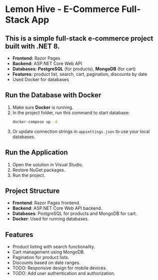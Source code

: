 # Lemon Hive - E-Commerce Full-Stack App

## This is a simple full-stack e-commerce project built with .NET 8.

- **Frontend:** Razor Pages
- **Backend:** ASP.NET Core Web API
- **Databases:** **PostgreSQL** (for products), **MongoDB** (for cart)
- **Features:** product list, search, cart, pagination, discounts by date
- Used Docker for databases

## Run the Database with Docker

1. Make sure **Docker** is running.
2. In the project folder, run this command to start database:
   ```bash
   docker-compose up -d
3. Or update connection strings in `appsettings.json` to use your local databases.

## Run the Application
1. Open the solution in Visual Studio.
2. Restore NuGet packages.
3. Run the project.

## Project Structure
- **Frontend**: Razor Pages frontend.
- **Backend**: ASP.NET Core Web API backend.
- **Databases**: PostgreSQL for products and MongoDB for cart.
- **Docker**: Used for running databases.

## Features
- Product listing with search functionality.
- Cart management using MongoDB.
- Pagination for product lists.
- Discounts based on date ranges.
- TODO: Responsive design for mobile devices.
- TODO: Add user authentication and authorization.


